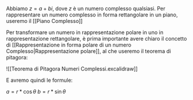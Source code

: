 Abbiamo $z = a+bi$, dove $z$ è un numero complesso qualsiasi.
Per rappresentare un numero complesso in forma rettangolare in un piano, useremo il [[Piano Complesso]]

Per transformare un numero in rappresentazione polare in uno in rappresentazione rettangolare, è prima importante avere chiaro il concetto di [[Rappresentazione in forma polare di un numero Complesso|Rappresentazione polare]], al che useremo il teorema di pitagora:

![[Teorema di Pitagora Numeri Complessi.excalidraw]]

E avremo quindi le formule:

$a=r*\cos \theta$
$b=r*\sin \theta$